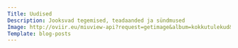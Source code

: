 ```yaml
---
Title: Uudised
Description: Jooksvad tegemised, teadaanded ja sündmused
Image: http://oviir.eu/miuview-api?request=getimage&album=kokkutulekud&item=2015_52-kokkutulek-puise-nina.jpg&size=1200&mode=longest&key=03b2856dcc1efbe74f79311fc804005c
Template: blog-posts
---
```

